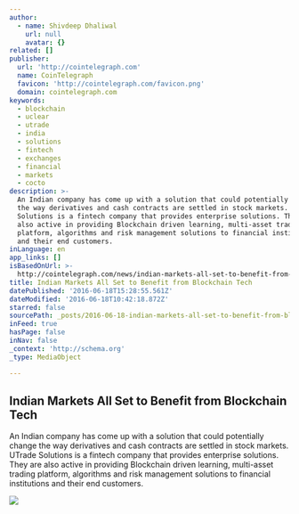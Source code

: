 ```yaml
---
author:
  - name: Shivdeep Dhaliwal
    url: null
    avatar: {}
related: []
publisher:
  url: 'http://cointelegraph.com'
  name: CoinTelegraph
  favicon: 'http://cointelegraph.com/favicon.png'
  domain: cointelegraph.com
keywords:
  - blockchain
  - uclear
  - utrade
  - india
  - solutions
  - fintech
  - exchanges
  - financial
  - markets
  - cocto
description: >-
  An Indian company has come up with a solution that could potentially change
  the way derivatives and cash contracts are settled in stock markets. UTrade
  Solutions is a fintech company that provides enterprise solutions. They are
  also active in providing Blockchain driven learning, multi-asset trading
  platform, algorithms and risk management solutions to financial institutions
  and their end customers.
inLanguage: en
app_links: []
isBasedOnUrl: >-
  http://cointelegraph.com/news/indian-markets-all-set-to-benefit-from-blockchain-tech
title: Indian Markets All Set to Benefit from Blockchain Tech
datePublished: '2016-06-18T15:28:55.561Z'
dateModified: '2016-06-18T10:42:18.872Z'
starred: false
sourcePath: _posts/2016-06-18-indian-markets-all-set-to-benefit-from-blockchain-tech.md
inFeed: true
hasPage: false
inNav: false
_context: 'http://schema.org'
_type: MediaObject

---
```

<article style=""><h1>Indian Markets All Set to Benefit from Blockchain Tech</h1><p>An Indian company has come up with a solution that could potentially change the way derivatives and cash contracts are settled in stock markets. UTrade Solutions is a fintech company that provides enterprise solutions. They are also active in providing Blockchain driven learning, multi-asset trading platform, algorithms and risk management solutions to financial institutions and their end customers.</p><img src="http://cointelegraph.com/images/725_aHR0cDovL2NvaW50ZWxlZ3JhcGguY29tL3N0b3JhZ2UvdXBsb2Fkcy92aWV3LzhmY2ZmMDExNjIwZWU4OGI4Y2U2ZThmYWExYjVmNDYwLmpwZw==.jpg" /></article>